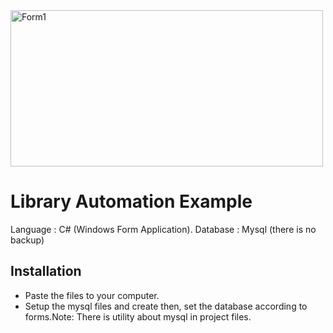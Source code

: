<img src="https://fv2-7.failiem.lv/thumb_show.php?i=8n3qjnaw&view&download_checksum=d891a9525e32ed7f70023f8e333b487dc5cd083e&download_timestamp=1579519866" alt="Form1" height="250" width="500"/>
<h1>Library Automation Example</h1>
<p>
    Language : C# (Windows Form Application).
    Database : Mysql (there is no backup)
</p>

<h2>Installation</h2>
    <ul>
        <li>Paste the files to your computer.</li>
        <li>
            Setup the mysql files and create then, set the database according to forms.Note: There is utility about mysql in project files.
        </li>
    </ul>
